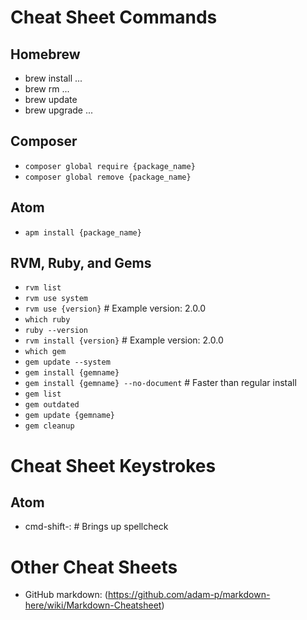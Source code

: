 Cheat Sheet Commands
====================

Homebrew
--------
- brew install ...
- brew rm ...
- brew update
- brew upgrade ...

Composer
--------
- `composer global require {package_name}`
- `composer global remove {package_name}`

Atom
----
- `apm install {package_name}`

RVM, Ruby, and Gems
-------------------
- `rvm list`
- `rvm use system`
- `rvm use {version}` # Example version: 2.0.0
- `which ruby`
- `ruby --version`
- `rvm install {version}` # Example version: 2.0.0
- `which gem`
- `gem update --system`
- `gem install {gemname}`
- `gem install {gemname} --no-document` # Faster than regular install
- `gem list`
- `gem outdated`
- `gem update {gemname}`
- `gem cleanup`

Cheat Sheet Keystrokes
======================

Atom
----
- cmd-shift-: # Brings up spellcheck

Other Cheat Sheets
==================
- GitHub markdown: (https://github.com/adam-p/markdown-here/wiki/Markdown-Cheatsheet)

